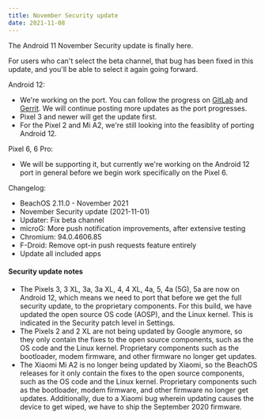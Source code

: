 ```yaml
---
title: November Security update
date: 2021-11-08
---
```


The Android 11 November Security update is finally here.

For users who can't select the beta channel, that bug has been fixed in this update, and you'll be able to select it again going forward.

Android 12:
* We're working on the port. You can follow the progress on [GitLab](https://gitlab.com/groups/BeachOS/-/epics/28) and [Gerrit](https://review.beachos.org/q/branch:android12). We will continue posting more updates as the port progresses.
* Pixel 3 and newer will get the update first.
* For the Pixel 2 and Mi A2, we're still looking into the feasiblity of porting Android 12.

Pixel 6, 6 Pro:
* We will be supporting it, but currently we're working on the Android 12 port in general before we begin work specifically on the Pixel 6.

Changelog:
* BeachOS 2.11.0 - November 2021
* November Security update (2021-11-01)
* Updater: Fix beta channel
* microG: More push notification improvements, after extensive testing
* Chromium: 94.0.4606.85
* F-Droid: Remove opt-in push requests feature entirely
* Update all included apps

<div class="alert alert-info" markdown="0">
<h4>Security update notes</h4>
<ul>
<li>The Pixels 3, 3 XL, 3a, 3a XL, 4, 4 XL, 4a, 5, 4a (5G), 5a are now on Android 12, which means we need to port that before we get the full security update, to the proprietary components. For this build, we have updated the open source OS code (AOSP), and the Linux kernel. This is indicated in the Security patch level in Settings.</li>
<li>The Pixels 2 and 2 XL are not being updated by Google anymore, so they only contain the fixes to the open source components, such as the OS code and the Linux kernel. Proprietary components such as the bootloader, modem firmware, and other firmware no longer get updates.</li>
<li>The Xiaomi Mi A2 is no longer being updated by Xiaomi, so the BeachOS releases for it only contain the fixes to the open source components, such as the OS code and the Linux kernel. Proprietary components such as the bootloader, modem firmware, and other firmware no longer get updates. Additionally, due to a Xiaomi bug wherein updating causes the device to get wiped, we have to ship the September 2020 firmware.</li>
</ul>
</div>
